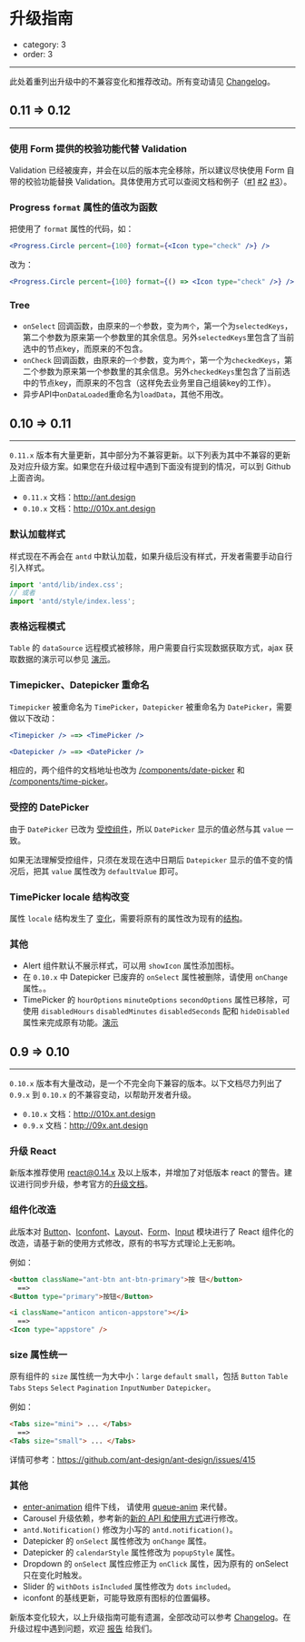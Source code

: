 # 升级指南

- category: 3
- order: 3

---

此处着重列出升级中的不兼容变化和推荐改动。所有变动请见 [Changelog](/changelog)。

## 0.11 => 0.12

---

### 使用 Form 提供的校验功能代替 Validation

Validation 已经被废弃，并会在以后的版本完全移除，所以建议尽快使用 Form 自带的校验功能替换 Validation。具体使用方式可以查阅文档和例子（[#1](http://ant.design/components/form/#demo-validate-basic) [#2](http://ant.design/components/form/#demo-validate-other) [#3](http://ant.design/components/form/#demo-validate-customized)）。

### Progress `format` 属性的值改为函数

把使用了 `format` 属性的代码，如：

```jsx
<Progress.Circle percent={100} format={<Icon type="check" />} />
```

改为：

```jsx
<Progress.Circle percent={100} format={() => <Icon type="check" />} />
```
### Tree
- `onSelect` 回调函数，由原来的`一个`参数，变为`两个`，第一个为`selectedKeys`，第二个参数为原来第一个参数里的其余信息。另外`selectedKeys`里包含了当前选中的节点key，而原来的不包含。
- `onCheck` 回调函数，由原来的`一个`参数，变为`两个`，第一个为`checkedKeys`，第二个参数为原来第一个参数里的其余信息。另外`checkedKeys`里包含了当前选中的节点key，而原来的不包含（这样免去业务里自己组装key的工作）。
- 异步API中`onDataLoaded`重命名为`loadData`，其他不用改。


## 0.10 => 0.11

---

`0.11.x` 版本有大量更新，其中部分为不兼容更新。以下列表为其中不兼容的更新及对应升级方案。如果您在升级过程中遇到下面没有提到的情况，可以到 Github 上面咨询。

- `0.11.x` 文档：http://ant.design
- `0.10.x` 文档：http://010x.ant.design

### 默认加载样式

样式现在不再会在 `antd` 中默认加载，如果升级后没有样式，开发者需要手动自行引入样式。

```js
import 'antd/lib/index.css';
// 或者
import 'antd/style/index.less';
```

### 表格远程模式

`Table` 的 `dataSource` 远程模式被移除，用户需要自行实现数据获取方式，ajax 获取数据的演示可以参见 [演示](http://ant.design/components/table/#demo-ajax)。

### Timepicker、Datepicker 重命名

`Timepicker` 被重命名为 `TimePicker`，`Datepicker` 被重命名为 `DatePicker`，需要做以下改动：

```jsx
<Timepicker /> ==> <TimePicker />
```

```jsx
<Datepicker /> ==> <DatePicker />
```

相应的，两个组件的文档地址也改为 [/components/date-picker](/components/date-picker) 和 [/components/time-picker](/components/time-picker)。

### 受控的 DatePicker

由于 `DatePicker` 已改为 [受控组件](https://facebook.github.io/react/docs/forms.html#controlled-components)，所以 `DatePicker` 显示的值必然与其 `value` 一致。

如果无法理解受控组件，只须在发现在选中日期后 `Datepicker` 显示的值不变的情况后，把其 `value` 属性改为 `defaultValue` 即可。

### TimePicker locale 结构改变

属性 `locale` 结构发生了 [变化](https://github.com/ant-design/ant-design/commit/fd1312803fd49586ded9af39d923457540c515cc#diff-fe4bfc98d91fc3dab8f391e3258622d4L1)，需要将原有的属性改为现有的[结构](https://github.com/ant-design/ant-design/issues/1270#issuecomment-201181384)。

### 其他

- Alert 组件默认不展示样式，可以用 `showIcon` 属性添加图标。
- 在 `0.10.x` 中 Datepicker 已废弃的 `onSelect` 属性被删除，请使用 `onChange` 属性。。
- TimePicker 的 `hourOptions` `minuteOptions` `secondOptions` 属性已移除，可使用 `disabledHours` `disabledMinutes` `disabledSeconds` 配和 `hideDisabled` 属性来完成原有功能。[演示](http://ant.design/components/time-picker/#picker-demo-disable-options)


## 0.9 => 0.10

---

`0.10.x` 版本有大量改动，是一个不完全向下兼容的版本。以下文档尽力列出了 `0.9.x` 到 `0.10.x` 的不兼容变动，以帮助开发者升级。

- `0.10.x` 文档：http://010x.ant.design
- `0.9.x` 文档：http://09x.ant.design

### 升级 React

新版本推荐使用 react@0.14.x 及以上版本，并增加了对低版本 react 的警告。建议进行同步升级，参考官方的[升级文档](http://facebook.github.io/react/blog/2015/10/07/react-v0.14.html)。

### 组件化改造

此版本对 [Button](/components/button/)、[Iconfont](/components/icon/)、[Layout](/components/layout/)、[Form](/components/form/)、[Input](/components/form/#demo-input) 模块进行了 React 组件化的改造，请基于新的使用方式修改，原有的书写方式理论上无影响。

例如：

```html
<button className="ant-btn ant-btn-primary">按 钮</button>
  ==>
<Button type="primary">按钮</Button>
```

```html
<i className="anticon anticon-appstore"></i>
  ==>
<Icon type="appstore" />
```

### size 属性统一

原有组件的 `size` 属性统一为大中小：`large` `default` `small`，包括 `Button` `Table` `Tabs` `Steps` `Select` `Pagination` `InputNumber` `Datepicker`。

例如：

```html
<Tabs size="mini"> ... </Tabs>
  ==>
<Tabs size="small"> ... </Tabs>
```

详情可参考：https://github.com/ant-design/ant-design/issues/415

### 其他

- [enter-animation](http://09x.ant.design/components/enter-animation) 组件下线， 请使用 [queue-anim](/components/queue-anim) 来代替。
- Carousel 升级依赖，参考新的[新的 API 和使用方式](/components/carousel/)进行修改。
- `antd.Notification()` 修改为小写的 `antd.notification()`。
- Datepicker 的 `onSelect` 属性修改为 `onChange` 属性。
- Datepicker 的 `calendarStyle` 属性修改为 `popupStyle` 属性。
- Dropdown 的 `onSelect` 属性应修正为 `onClick` 属性，因为原有的 onSelect 只在变化时触发。
- Slider 的 `withDots` `isIncluded` 属性修改为 `dots` `included`。
- iconfont 的基线更新，可能导致原有图标的位置偏移。

新版本变化较大，以上升级指南可能有遗漏，全部改动可以参考 [Changelog](/changelog)。在升级过程中遇到问题，欢迎 [报告](https://github.com/ant-design/ant-design/issues/new) 给我们。
